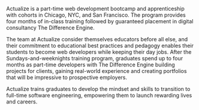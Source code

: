 Actualize is a part-time web development bootcamp and apprenticeship with cohorts in Chicago, NYC, and San Francisco. The program provides four months of in-class training followed by guaranteed placement in digital consultancy The Difference Engine.

The team at Actualize consider themselves educators before all else, and their commitment to educational best practices and pedagogy enables their students to become web developers while keeping their day jobs. After the Sundays-and-weeknights training program, graduates spend up to four months as part-time developers with The Difference Engine building projects for clients, gaining real-world experience and creating portfolios that will be impressive to prospective employers.

Actualize trains graduates to develop the mindset and skills to transition to full-time software engineering, empowering them to launch rewarding lives and careers.